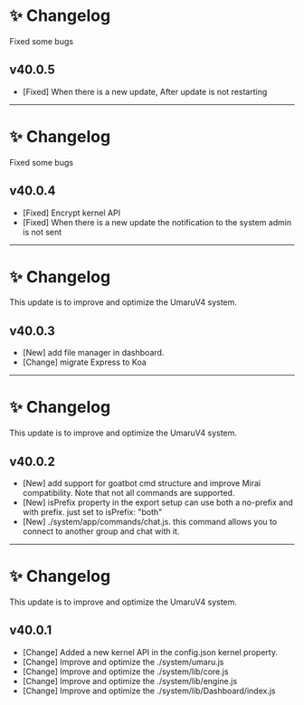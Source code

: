 # ✨ Changelog
<p>Fixed some bugs<p>


## v40.0.5
- [Fixed] When there is a new update, After update is not restarting

<hr>

# ✨ Changelog
<p>Fixed some bugs<p>


## v40.0.4
- [Fixed] Encrypt kernel API
- [Fixed] When there is a new update the notification to the system admin is not sent

<hr>

# ✨ Changelog
<p>This update is to improve and optimize the UmaruV4 system.<p>


## v40.0.3
- [New] add file manager in dashboard.
- [Change] migrate Express to Koa

<hr>

# ✨ Changelog
<p>This update is to improve and optimize the UmaruV4 system.<p>


## v40.0.2
- [New] add support for goatbot cmd structure and improve Mirai compatibility. Note that not all commands are supported.
- [New] isPrefix property in the export setup can use both a no-prefix and with prefix. just set to isPrefix: "both"
- [New] ./system/app/commands/chat.js. this command allows you to connect to another group and chat with it.

<hr>

# ✨ Changelog
<p>This update is to improve and optimize the UmaruV4 system.<p>

## v40.0.1
- [Change] Added a new kernel API in the config.json kernel property.
- [Change] Improve and optimize the ./system/umaru.js
- [Change] Improve and optimize the ./system/lib/core.js
- [Change] Improve and optimize the ./system/lib/engine.js 
- [Change] Improve and optimize the ./system/lib/Dashboard/index.js